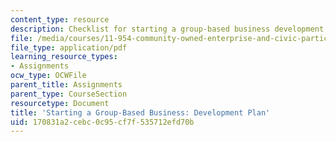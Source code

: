 ```yaml
---
content_type: resource
description: Checklist for starting a group-based business development plan.
file: /media/courses/11-954-community-owned-enterprise-and-civic-participation-spring-2005/170831a2cebc0c95cf7f535712efd70b_appendix4.pdf
file_type: application/pdf
learning_resource_types:
- Assignments
ocw_type: OCWFile
parent_title: Assignments
parent_type: CourseSection
resourcetype: Document
title: 'Starting a Group-Based Business: Development Plan'
uid: 170831a2-cebc-0c95-cf7f-535712efd70b
---
```

